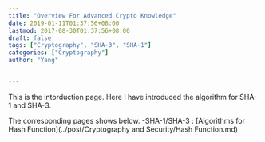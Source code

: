 ```yaml
---
title: "Overview For Advanced Crypto Knowledge"
date: 2019-01-11T01:37:56+08:00
lastmod: 2017-08-30T01:37:56+08:00
draft: false
tags: ["Cryptography", "SHA-3", "SHA-1"]
categories: ["Cryptography"]
author: "Yang"


---
```

This is the intorduction page. Here I have introduced the algorithm for SHA-1 and SHA-3.

The corresponding pages shows below.
    -SHA-1/SHA-3 : [Algorithms for Hash Function](../post/Cryptography and Security/Hash Function.md)
